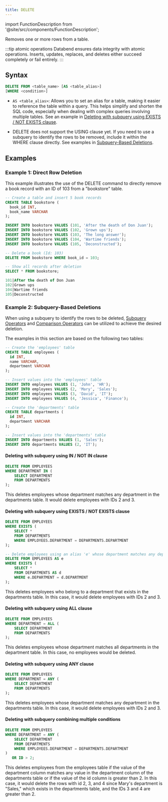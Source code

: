 ```yaml
---
title: DELETE
---
```


import FunctionDescription from '@site/src/components/FunctionDescription';

<FunctionDescription description="Introduced or updated: v1.2.174"/>

Removes one or more rows from a table.

:::tip atomic operations
Databend ensures data integrity with atomic operations. Inserts, updates, replaces, and deletes either succeed completely or fail entirely.
:::

## Syntax

```sql
DELETE FROM <table_name> [AS <table_alias>] 
[WHERE <condition>]
```
- `AS <table_alias>`: Allows you to set an alias for a table, making it easier to reference the table within a query. This helps simplify and shorten the SQL code, especially when dealing with complex queries involving multiple tables. See an example in [Deleting with subquery using EXISTS / NOT EXISTS clause](#deleting-with-subquery-using-exists--not-exists-clause).

- DELETE does not support the USING clause yet. If you need to use a subquery to identify the rows to be removed, include it within the WHERE clause directly. See examples in [Subquery-Based Deletions](#subquery-based-deletions).

## Examples

### Example 1: Direct Row Deletion

This example illustrates the use of the DELETE command to directly remove a book record with an ID of 103 from a "bookstore" table.

```sql
-- Create a table and insert 5 book records
CREATE TABLE bookstore (
  book_id INT,
  book_name VARCHAR
);

INSERT INTO bookstore VALUES (101, 'After the death of Don Juan');
INSERT INTO bookstore VALUES (102, 'Grown ups');
INSERT INTO bookstore VALUES (103, 'The long answer');
INSERT INTO bookstore VALUES (104, 'Wartime friends');
INSERT INTO bookstore VALUES (105, 'Deconstructed');

-- Delete a book (Id: 103)
DELETE FROM bookstore WHERE book_id = 103;

-- Show all records after deletion
SELECT * FROM bookstore;

101|After the death of Don Juan
102|Grown ups
104|Wartime friends
105|Deconstructed
```

### Example 2: Subquery-Based Deletions

When using a subquery to identify the rows to be deleted, [Subquery Operators](../30-query-operators/subquery.md) and [Comparison Operators](../30-query-operators/comparisons/index.md) can be utilized to achieve the desired deletion.

The examples in this section are based on the following two tables:

```sql
-- Create the 'employees' table
CREATE TABLE employees (
  id INT,
  name VARCHAR,
  department VARCHAR
);

-- Insert values into the 'employees' table
INSERT INTO employees VALUES (1, 'John', 'HR');
INSERT INTO employees VALUES (2, 'Mary', 'Sales');
INSERT INTO employees VALUES (3, 'David', 'IT');
INSERT INTO employees VALUES (4, 'Jessica', 'Finance');

-- Create the 'departments' table
CREATE TABLE departments (
  id INT,
  department VARCHAR
);

-- Insert values into the 'departments' table
INSERT INTO departments VALUES (1, 'Sales');
INSERT INTO departments VALUES (2, 'IT');
```

#### Deleting with subquery using IN / NOT IN clause

```sql
DELETE FROM EMPLOYEES
WHERE DEPARTMENT IN (
    SELECT DEPARTMENT
    FROM DEPARTMENTS
);
```
This deletes employees whose department matches any department in the departments table. It would delete employees with IDs 2 and 3.

#### Deleting with subquery using EXISTS / NOT EXISTS clause

```sql
DELETE FROM EMPLOYEES
WHERE EXISTS (
    SELECT *
    FROM DEPARTMENTS
    WHERE EMPLOYEES.DEPARTMENT = DEPARTMENTS.DEPARTMENT
);

-- Delete employees using an alias 'e' whose department matches any department in the 'departments' table with an alias 'd'.
DELETE FROM EMPLOYEES AS e
WHERE EXISTS (
    SELECT *
    FROM DEPARTMENTS AS d
    WHERE e.DEPARTMENT = d.DEPARTMENT
);
```
This deletes employees who belong to a department that exists in the departments table. In this case, it would delete employees with IDs 2 and 3.

#### Deleting with subquery using ALL clause

```sql
DELETE FROM EMPLOYEES
WHERE DEPARTMENT = ALL (
    SELECT DEPARTMENT
    FROM DEPARTMENTS
);
```
This deletes employees whose department matches all departments in the department table. In this case, no employees would be deleted.

#### Deleting with subquery using ANY clause

```sql
DELETE FROM EMPLOYEES
WHERE DEPARTMENT = ANY (
    SELECT DEPARTMENT
    FROM DEPARTMENTS
);
```
This deletes employees whose department matches any department in the departments table. In this case, it would delete employees with IDs 2 and 3.

#### Deleting with subquery combining multiple conditions

```sql
DELETE FROM EMPLOYEES
WHERE DEPARTMENT = ANY (
    SELECT DEPARTMENT
    FROM DEPARTMENTS
    WHERE EMPLOYEES.DEPARTMENT = DEPARTMENTS.DEPARTMENT
)
   OR ID > 2;
```

This deletes employees from the employees table if the value of the department column matches any value in the department column of the departments table or if the value of the id column is greater than 2. In this case, it would delete the rows with id 2, 3, and 4 since Mary's department is "Sales," which exists in the departments table, and the IDs 3 and 4 are greater than 2.